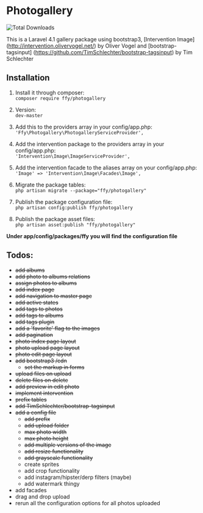 Photogallery
============
![Total Downloads](https://poser.pugx.org/ffy/photogallery/downloads.png)

This is a Laravel 4.1 gallery package using bootstrap3, [Intervention Image] (http://intervention.olivervogel.net/) by Oliver Vogel and [bootstrap-tagsinput] (https://github.com/TimSchlechter/bootstrap-tagsinput) by Tim Schlechter

Installation
------------
1. Install it through composer: <br>
``composer require ffy/photogallery``

2. Version: <br>
``dev-master``

3. Add this to the providers array in your config/app.php: <br>
``'Ffy\Photogallery\PhotogalleryServiceProvider',``

4. Add the intervention package to the providers array in your config/app.php: <br>
``'Intervention\Image\ImageServiceProvider',``

5. Add the intervention facade to the aliases array on your config/app.php: <br>
``'Image' => 'Intervention\Image\Facades\Image',``

6. Migrate the package tables: <br>
``php artisan migrate --package="ffy/photogallery"``

7. Publish the package configuration file: <br>
``php artisan config:publish ffy/photogallery``

8. Publish the package asset files: <br>
``php artisan asset:publish "ffy/photogallery"``

**Under app/config/packages/ffy you will find the configuration file**

Todos:
-------
- ~~add albums~~
- ~~add photo to albums relations~~
- ~~assign photos to albums~~
- ~~add index page~~
- ~~add navigation to master page~~
- ~~add active states~~
- ~~add tags to photos~~
- ~~add tags to albums~~
- ~~add tags plugin~~
- ~~add a 'favorite' flag to the images~~
- ~~add pagination~~
- ~~photo index page layout~~
- ~~photo upload page layout~~
- ~~photo edit page layout~~
- ~~add bootstrap3 /cdn~~
  * ~~set the markup in forms~~
- ~~upload files on upload~~
- ~~delete files on delete~~
- ~~add preview in edit photo~~
- ~~implement intervention~~
- ~~prefix tables~~
- ~~add TimSchlechter/bootstrap-tagsinput~~
- ~~add a config file~~
  * ~~add prefix~~
  * ~~add upload folder~~
  * ~~max photo width~~
  * ~~max photo height~~
  * ~~add multiple versions of the image~~
  * ~~add resize functionality~~
  * ~~add grayscale functionality~~
  * create sprites
  * add crop functionality
  * add instagram/hipster/derp filters (maybe)
  * add watermark thingy
- add facades
- drag and drop upload
- rerun all the configuration options for all photos uploaded
